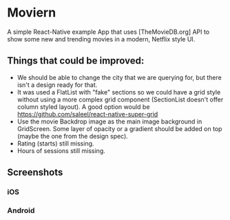 # Moviern

A simple React-Native example App that uses [TheMovieDB.org] API to show some new and trending movies in a modern, Netflix style UI.

## Things that could be improved:

* We should be able to change the city that we are querying for, but there isn't a design ready for that.
* It was used a FlatList with "fake" sections so we could have a grid style without using a more complex grid component (SectionList doesn't offer column styled layout). A good option would be https://github.com/saleel/react-native-super-grid
* Use the movie Backdrop image as the main image background in GridScreen. Some layer of opacity or a gradient should be added on top (maybe the one from the design spec).
* Rating (starts) still missing.
* Hours of sessions still missing.

## Screenshots

### iOS

### Android